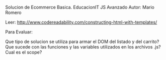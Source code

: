 Solucion de Ecommerce Basica.
EducacionIT JS Avanzado
Autor: Mario Romero

Leer:
http://www.codereadability.com/constructing-html-with-templates/

Para Evaluar:

Que tipo de solucion se utiliza para armar el DOM del listado y del carrito?
Que sucede con las funciones y las variables utilizados en los archivos .js? Cual es el scope?